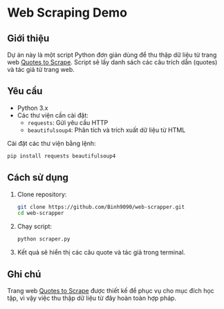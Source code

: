 # Web Scraping Demo

## Giới thiệu  
Dự án này là một script Python đơn giản dùng để thu thập dữ liệu từ trang web [Quotes to Scrape](https://quotes.toscrape.com/). Script sẽ lấy danh sách các câu trích dẫn (quotes) và tác giả từ trang web.

## Yêu cầu  
- Python 3.x  
- Các thư viện cần cài đặt:
  - `requests`: Gửi yêu cầu HTTP  
  - `beautifulsoup4`: Phân tích và trích xuất dữ liệu từ HTML  

Cài đặt các thư viện bằng lệnh:
```bash
pip install requests beautifulsoup4
```

## Cách sử dụng  
1. Clone repository:  
   ```bash
   git clone https://github.com/Binh9090/web-scrapper.git
   cd web-scrapper
   ```

2. Chạy script:
   ```bash
   python scraper.py
   ```

3. Kết quả sẽ hiển thị các câu quote và tác giả trong terminal.

## Ghi chú  
Trang web [Quotes to Scrape](https://quotes.toscrape.com/) được thiết kế để phục vụ cho mục đích học tập, vì vậy việc thu thập dữ liệu từ đây hoàn toàn hợp pháp.
